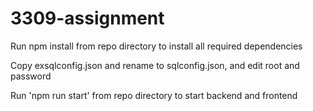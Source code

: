 # 3309-assignment
Run npm install from repo directory to install all required dependencies

Copy exsqlconfig.json and rename to sqlconfig.json, and edit root and password 

Run 'npm run start' from repo directory to start backend and frontend
